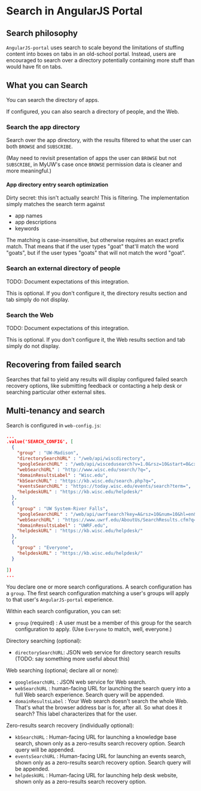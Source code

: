 # Search in AngularJS Portal

## Search philosophy

`AngularJS-portal` uses search to scale beyond the limitations of stuffing content into boxes on tabs in an old-school portal. Instead, users are encouraged to search over a directory potentially containing more stuff than would have fit on tabs.

## What you can Search

You can search the directory of apps.

If configured, you can also search a directory of people, and the Web.

### Search the app directory

Search over the app directory, with the results filtered to what the user can both `BROWSE` and `SUBSCRIBE`.

(May need to revisit presentation of apps the user can `BROWSE` but not `SUBSCRIBE`, in MyUW's case once `BROWSE` permission data is cleaner and more meaningful.)

#### App directory entry search optimization

Dirty secret: this isn't actually search! This is filtering. The implementation simply matches the search term against

 * app names
 * app descriptions
 * keywords

The matching is case-insensitive, but otherwise requires an exact prefix match.  That means that if the user types "goat" that'll match the word "goats", but if the user types "goats" that will not match the word "goat".

### Search an external directory of people

TODO: Document expectations of this integration.

This is optional. If you don't configure it, the directory results section and tab simply do not display.

### Search the Web

TODO: Document expectations of this integration.

This is optional. If you don't configure it, the Web results section and tab simply do not display.

## Recovering from failed search

Searches that fail to yield any results will display configured failed search recovery options, like submitting feedback or contacting a help desk or searching particular other external sites.

## Multi-tenancy and search

Search is configured in `web-config.js`:

```json
...
.value('SEARCH_CONFIG', [
  {
    "group" : "UW-Madison",
    "directorySearchURL" : "/web/api/wiscdirectory",
    "googleSearchURL" : "/web/api/wiscedusearch?v=1.0&rsz=10&start=0&cx=02:22m",
    "webSearchURL" : "http://www.wisc.edu/search/?q=",
    "domainResultsLabel" : "Wisc.edu",
    "kbSearchURL" : "https://kb.wisc.edu/search.php?q=",
    "eventsSearchURL" : "https://today.wisc.edu/events/search?term=",
    "helpdeskURL" : "https://kb.wisc.edu/helpdesk/"
  },
  {
    "group" : "UW System-River Falls",
    "googleSearchURL" : "/web/api/uwrfsearch?key=A&rsz=10&num=10&hl=en&prettyPrint=false&source=gcsc&gss=.com&sig=41&cx=06:88&googlehost=www.google.com&nocache=11&",
    "webSearchURL" : "https://www.uwrf.edu/AboutUs/SearchResults.cfm?q=",
    "domainResultsLabel" : "UWRF.edu",
    "helpdeskURL" : "https://kb.wisc.edu/helpdesk/"
  },
  {
    "group" : "Everyone",
    "helpdeskURL" : "https://kb.wisc.edu/helpdesk/"
  }
  
])
...
```

You declare one or more search configurations.  A search configuration has a `group`. The first search configuration matching a user's groups will apply to that user's `AngularJS-portal` experience.

Within each search configuration, you can set:

 * `group` (required) : A user must be a member of this group for the search configuration to apply. (Use `Everyone` to match, well, everyone.)
 
Directory searching (optional):

 * `directorySearchURL`: JSON web service for directory search results (TODO: say something more useful about this)
 
Web searching (optional; declare all or none):
 * `googleSearchURL` : JSON web service for Web search.
 * `webSearchURL` : human-facing URL for launching the search query into a full Web search experience. Search query will be appended.
 * `domainResultsLabel` : Your Web search doesn't search the whole Web. That's what the browser address bar is for, after all. So what does it search? This label characterizes that for the user.
 
Zero-results search recovery (individually optional):

 * `kbSearchURL` : Human-facing URL for launching a knowledge base search, shown only as a zero-results search recovery option. Search query will be appended.
 * `eventsSearchURL` : Human-facing URL for launching an events search, shown only as a zero-results search recovery option. Search query will be appended.
 * `helpdeskURL` : Human-facing URL for launching help desk website, shown only as a zero-results search recovery option.
 
